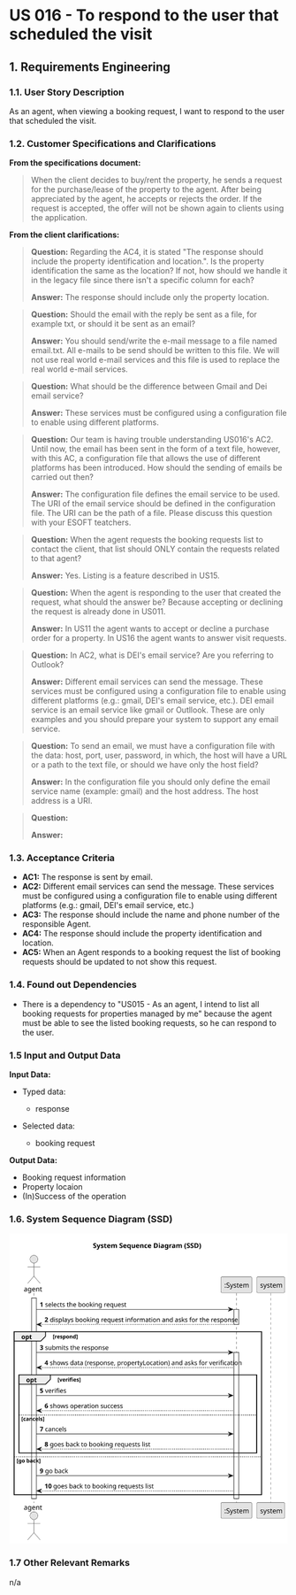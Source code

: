# US 016 - To respond to the user that scheduled the visit

## 1. Requirements Engineering


### 1.1. User Story Description


As an agent, when viewing a booking request, I want to respond to the user
that scheduled the visit.



### 1.2. Customer Specifications and Clarifications 


**From the specifications document:**

>	When the client decides to buy/rent the property, he sends a request for the purchase/lease of the property to the agent. After being appreciated by the agent, he accepts or rejects the order. If the request is accepted, the offer will not be shown again to clients using the application.


**From the client clarifications:**

> **Question:**	 Regarding the AC4, it is stated "The response should include the property identification and location.". Is the property identification the same as the location? If not, how should we handle it in the legacy file since there isn't a specific column for each?
>  
> **Answer:** The response should include only the property location.

> **Question:** Should the email with the reply be sent as a file, for example txt, or should it be sent as an email?
> 
> **Answer:** You should send/write the e-mail message to a file named email.txt. All e-mails to be send should be written to this file. We will not use real world e-mail services and this file is used to replace the real world e-mail services.

> **Question:** What should be the difference between Gmail and Dei email service?
> 
> **Answer:** These services must be configured using a configuration file to enable using different platforms.

> **Question:** Our team is having trouble understanding US016's AC2. Until now, the email has been sent in the form of a text file, however, with this AC, a configuration file that allows the use of different platforms has been introduced. How should the sending of emails be carried out then?
> 
> **Answer:** The configuration file defines the email service to be used. The URI of the email service should be defined in the configuration file. The URI can be the path of a file. Please discuss this question with your ESOFT teatchers.

> **Question:** When the agent requests the booking requests list to contact the client, that list should ONLY contain the requests related to that agent?
> 
> **Answer:** Yes. Listing is a feature described in US15.

> **Question:** When the agent is responding to the user that created the request, what should the answer be? Because accepting or declining the request is already done in US011.
> 
> **Answer:** In US11 the agent wants to accept or decline a purchase order for a property. In US16 the agent wants to answer visit requests.

> **Question:** In AC2, what is DEI's email service? Are you referring to Outlook?
> 
> **Answer:**  Different email services can send the message. These services must be configured using a configuration file to enable using different platforms (e.g.: gmail, DEI's email service, etc.). DEI email service is an email service like gmail or Outllook. These are only examples and you should prepare your system to support any email service.

> **Question:** To send an email, we must have a configuration file with the data: host, port, user, password, in which, the host will have a URL or a path to the text file, or should we have only the host field?
>
> **Answer:** In the configuration file you should only define the email service name (example: gmail) and the host address. The host address is a URI.

> **Question:**
>
> **Answer:**


### 1.3. Acceptance Criteria


* **AC1:** The response is sent by email.
* **AC2:** Different email services can send the message. These services must be configured using a configuration file to enable using different platforms (e.g.: gmail, DEI's email service, etc.)
* **AC3:** The response should include the name and phone number of the responsible Agent.
* **AC4:** The response should include the property identification and location.
* **AC5:** When an Agent responds to a booking request the list of booking requests should be updated to not show this request.



### 1.4. Found out Dependencies


* There is a dependency to "US015 - As an agent, I intend to list all booking requests for properties managed by
  me" because the agent must be able to see the listed booking requests, so he can respond to the user.


### 1.5 Input and Output Data


**Input Data:**

* Typed data:
	* response
	
* Selected data:
    * booking request     



**Output Data:**
* Booking request information
* Property locaion
* (In)Success of the operation


### 1.6. System Sequence Diagram (SSD)

![System Sequence Diagram](svg/us016-system-sequence-diagram.svg)


### 1.7 Other Relevant Remarks

n/a
